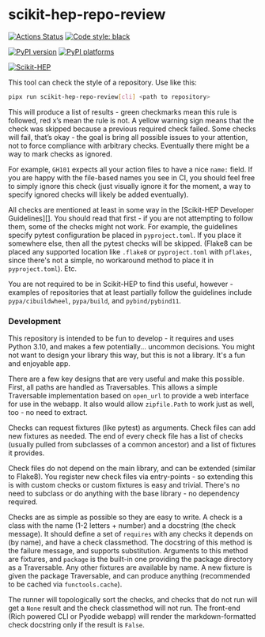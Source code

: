 # scikit-hep-repo-review

[![Actions Status][actions-badge]][actions-link]
[![Code style: black][black-badge]][black-link]

[![PyPI version][pypi-version]][pypi-link]
[![PyPI platforms][pypi-platforms]][pypi-link]

[![Scikit-HEP][sk-badge]](https://scikit-hep.org/)


This tool can check the style of a repository. Use like this:

```bash
pipx run scikit-hep-repo-review[cli] <path to repository>
```

This will produce a list of results - green checkmarks mean this rule is
followed, red x’s mean the rule is not. A yellow warning sign means that the
check was skipped because a previous required check failed. Some checks will
fail, that’s okay - the goal is bring all possible issues to your attention,
not to force compliance with arbitrary checks. Eventually there might be a way
to mark checks as ignored.

For example, `GH101` expects all your action files to have a nice `name:`
field. If you are happy with the file-based names you see in CI, you should
feel free to simply ignore this check (just visually ignore it for the moment,
a way to specify ignored checks will likely be added eventually).

All checks are mentioned at least in some way in the [Scikit-HEP Developer
Guidelines][]. You should read that first - if you are not attempting to follow
them, some of the checks might not work. For example, the guidelines specify
pytest configuration be placed in `pyproject.toml`. If you place it somewhere
else, then all the pytest checks will be skipped. (Flake8 can be placed any
supported location like `.flake8` or `pyproject.toml` with `pflakes`, since
there's not a simple, no workaround method to place it in `pyproject.toml`). Etc.

You are not required to be in Scikit-HEP to find this useful, however -
examples of repositories that at least partially follow the guidelines include
`pypa/cibuildwheel`, `pypa/build`, and `pybind/pybind11`.


### Development

This repository is intended to be fun to develop - it requires and uses Python
3.10, and makes a few potentially... uncommon decisions. You might not want to
design your library this way, but this is not a library. It's a fun and
enjoyable app.

There are a few key designs that are very useful and make this possible. First,
all paths are handled as Traversables. This allows a simple Traversable
implementation based on `open_url` to provide a web interface for use in the
webapp. It also would allow `zipfile.Path` to work just as well, too - no need
to extract.

Checks can request fixtures (like pytest) as arguments. Check files can add new
fixtures as needed. The end of every check file has a list of checks (usually
pulled from subclasses of a common ancestor) and a list of fixtures it
provides.

Check files do not depend on the main library, and can be extended (similar to
Flake8).  You register new check files via entry-points - so extending this is
with custom checks or custom fixtures is easy and trivial. There's no need to
subclass or do anything with the base library - no dependency required.

Checks are as simple as possible so they are easy to write. A check is a class
with the name (1-2 letters + number) and a docstring (the check message). It
should define a set of `requires` with any checks it depends on (by name), and
have a check classmethod. The docstring of this method is the failure message,
and supports substitution. Arguments to this method are fixtures, and `package`
is the built-in one providing the package directory as a Traversable. Any other
fixtures are available by name. A new fixture is given the package Traversable,
and can produce anything (recommended to be cached via `functools.cache`).

The runner will topologically sort the checks, and checks that do not run will
get a `None` result and the check classmethod will not run. The front-end (Rich
powered CLI or Pyodide webapp) will render the markdown-formatted check
docstring only if the result is `False`.


[actions-badge]:            https://github.com/Scikit-HEP/scikit-hep-repo-review/workflows/CI/badge.svg
[actions-link]:             https://github.com/Scikit-HEP/scikit-hep-repo-review/actions
[black-badge]:              https://img.shields.io/badge/code%20style-black-000000.svg
[black-link]:               https://github.com/psf/black
[pypi-link]:                https://pypi.org/project/scikit-hep-repo-review/
[pypi-platforms]:           https://img.shields.io/pypi/pyversions/scikit-hep-repo-review
[pypi-version]:             https://badge.fury.io/py/scikit-hep-repo-review.svg
[sk-badge]:                 https://scikit-hep.org/assets/images/Scikit--HEP-Project-blue.svg
[scikit-build developer guidelines]: https://scikit-hep.org/developer

